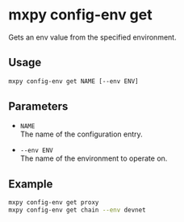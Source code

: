 # mxpy config-env get

Gets an env value from the specified environment.

## Usage

```bash
mxpy config-env get NAME [--env ENV]
```

## Parameters

- `NAME`  
  The name of the configuration entry.

- `--env ENV`  
  The name of the environment to operate on.

## Example

```bash
mxpy config-env get proxy
mxpy config-env get chain --env devnet
